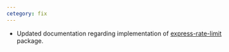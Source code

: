 ```yaml
---
cetegory: fix
---
```


- Updated documentation regarding implementation of [express-rate-limit](https://www.npmjs.com/package/express-rate-limit) package.
